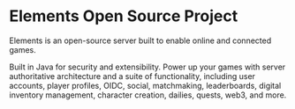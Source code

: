 # Elements Open Source Project

Elements is an open-source server built to enable online and connected games. 

Built in Java for security and extensibility. Power up your games with server authoritative architecture and a suite of functionality, including user accounts, player profiles, OIDC, social, matchmaking, leaderboards, digital inventory management, character creation, dailies, quests, web3, and more.

